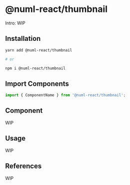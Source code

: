 # @numl-react/thumbnail

Intro: WIP

## Installation

```sh
yarn add @numl-react/thumbnail

# or

npm i @numl-react/thumbnail
```

## Import Components

```jsx
import { ComponentName } from '@numl-react/thumbnail';
```

## Component

WIP

## Usage

WIP

## References

WIP
